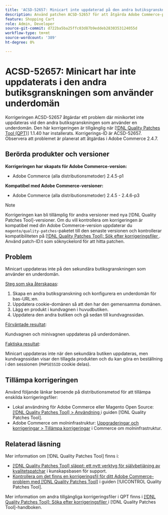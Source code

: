 ```yaml
---
title: 'ACSD-52657: Minicart inte uppdaterad på den andra butiksgranskningen som använder underdomän'
description: Använd patchen ACSD-52657 för att åtgärda Adobe Commerce-problemet där minicart inte uppdateras på den andra butiksgranskningen som använder en underdomän.
feature: Shopping Cart
role: Admin, Developer
source-git-commit: d722ba5ba25ffc03d87b9eddeb2830353124055d
workflow-type: tm+mt
source-wordcount: '389'
ht-degree: 0%

---
```


# ACSD-52657: Minicart har inte uppdaterats i den andra butiksgranskningen som använder underdomän

Korrigeringen ACSD-52657 åtgärdar ett problem där minikortet inte uppdateras vid den andra butiksgranskningen som använder en underdomän. Den här korrigeringen är tillgänglig när [[!DNL Quality Patches Tool (QPT)]](https://experienceleague.adobe.com/en/docs/commerce-knowledge-base/kb/announcements/commerce-announcements/magento-quality-patches-released-new-tool-to-self-serve-quality-patches) 1.1.40 har installerats. Korrigerings-ID är ACSD-52657. Observera att problemet är planerat att åtgärdas i Adobe Commerce 2.4.7.

## Berörda produkter och versioner

**Korrigeringen har skapats för Adobe Commerce-version:**

* Adobe Commerce (alla distributionsmetoder) 2.4.5-p1

**Kompatibel med Adobe Commerce-versioner:**

* Adobe Commerce (alla distributionsmetoder) 2.4.5 - 2.4.6-p3

>[!NOTE]
>
>Korrigeringen kan bli tillämplig för andra versioner med nya [!DNL Quality Patches Tool]-versioner. Om du vill kontrollera om korrigeringen är kompatibel med din Adobe Commerce-version uppdaterar du `magento/quality-patches`-paketet till den senaste versionen och kontrollerar kompatibiliteten på [[!DNL Quality Patches Tool]: Sök efter korrigeringsfiler ](https://experienceleague.adobe.com/tools/commerce-quality-patches/index.html). Använd patch-ID:t som söknyckelord för att hitta patchen.

## Problem

Minicart uppdateras inte på den sekundära butiksgranskningen som använder en underdomän.

<u>Steg som ska återskapas</u>:

1. Skapa en andra butiksgranskning och konfigurera en underdomän för bas-URL:en.
1. Uppdatera cookie-domänen så att den har den gemensamma domänen.
1. Lägg en produkt i kundvagnen i huvudbutiken.
1. Uppdatera den andra butiken och gå sedan till kundvagnssidan.

<u>Förväntade resultat</u>:

Kundvagnen och minivagnen uppdateras på underdomänen.

<u>Faktiska resultat</u>:

Minicart uppdateras inte när den sekundära butiken uppdateras, men kundvagnssidan visar den tillagda produkten och du kan göra en beställning i den sessionen (`PHPSESSID` cookie delas).

## Tillämpa korrigeringen

Använd följande länkar beroende på distributionsmetod för att tillämpa enskilda korrigeringsfiler:

* Lokal användning för Adobe Commerce eller Magento Open Source: [[!DNL Quality Patches Tool] > Användning ](https://experienceleague.adobe.com/docs/commerce-operations/tools/quality-patches-tool/usage.html) i guiden [!DNL Quality Patches Tool].
* Adobe Commerce om molninfrastruktur: [Uppgraderingar och korrigeringar > Tillämpa korrigeringar](https://experienceleague.adobe.com/docs/commerce-cloud-service/user-guide/develop/upgrade/apply-patches.html) i Commerce om molninfrastruktur.

## Relaterad läsning

Mer information om [!DNL Quality Patches Tool] finns i:

* [[!DNL Quality Patches Tool] släppt: ett nytt verktyg för självbetjäning av kvalitetspatchar](https://experienceleague.adobe.com/en/docs/commerce-knowledge-base/kb/announcements/commerce-announcements/magento-quality-patches-released-new-tool-to-self-serve-quality-patches) i kunskapsbasen för support.
* [Kontrollera om det finns en korrigeringsfil för ditt Adobe Commerce-problem med  [!DNL Quality Patches Tool]](/help/tools/quality-patches-tool/patches-available-in-qpt/check-patch-for-magento-issue-with-magento-quality-patches.md) i guiden [!UICONTROL Quality Patches Tool].


Mer information om andra tillgängliga korrigeringsfiler i QPT finns i [[!DNL Quality Patches Tool]: Söka efter korrigeringsfiler ](https://experienceleague.adobe.com/tools/commerce-quality-patches/index.html) i [!DNL Quality Patches Tool]-handboken.
